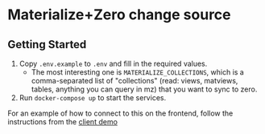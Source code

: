 # Materialize+Zero change source

## Getting Started

1. Copy `.env.example` to `.env` and fill in the required values.
   - The most interesting one is `MATERIALIZE_COLLECTIONS`, which is a comma-separated list of "collections" (read: views, matviews, tables, anything you can query in mz) that you want to sync to zero.
2. Run `docker-compose up` to start the services.

For an example of how to connect to this on the frontend, follow the instructions from the [client demo](https://github.com/DAlperin/materialize-zero-client-demo)
